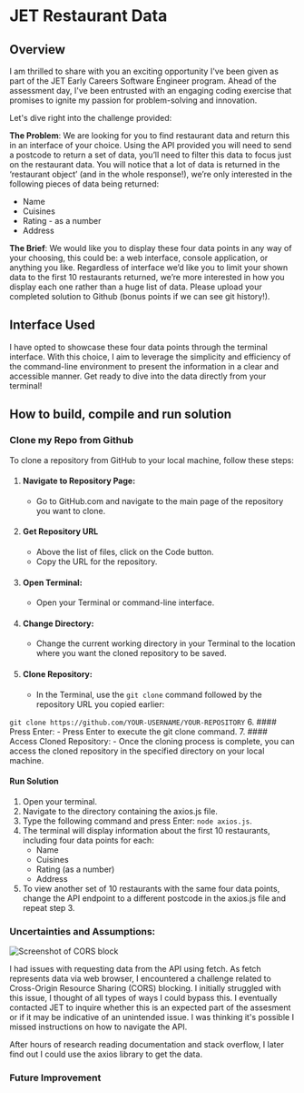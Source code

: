 # JET Restaurant Data

## Overview
I am thrilled to share with you an exciting opportunity I've been given as part of the JET Early Careers Software Engineer program. Ahead of the assessment day, I've been entrusted with an engaging coding exercise that promises to ignite my passion for problem-solving and innovation.

Let's dive right into the challenge provided:

**The Problem**: We are looking for you to find restaurant data and return this in an interface of your choice.
Using the API provided you will need to send a postcode to return a set of data, you’ll need to filter this data to focus just on the restaurant data.
You will notice that a lot of data is returned in the ‘restaurant object’ (and in the whole response!), we’re only interested in the following pieces of data being returned:

- Name
- Cuisines
- Rating - as a number
- Address

**The Brief**: We would like you to display these four data points in any way of your choosing, this could be: a web interface, console application, or anything you like.
Regardless of interface we’d like you to limit your shown data to the first 10 restaurants returned, we’re more interested in how you display each one rather than a huge list of data.
Please upload your completed solution to Github (bonus points if we can see git history!).

## Interface Used
I have opted to showcase these four data points through the terminal interface. With this choice, I aim to leverage the simplicity and efficiency of the command-line environment to present the information in a clear and accessible manner. Get ready to dive into the data directly from your terminal!

## How to build, compile and run solution
### Clone my Repo from Github
To clone a repository from GitHub to your local machine, follow these steps:
1. #### Navigate to Repository Page:
    - Go to GitHub.com and navigate to the main page of the repository you want to clone.
2. #### Get Repository URL  
    - Above the list of files, click on the Code button.
    - Copy the URL for the repository.
3. #### Open Terminal:
    - Open your Terminal or command-line interface.
4. #### Change Directory:
    - Change the current working directory in your Terminal to the location where you want the cloned repository to be saved.
5. #### Clone Repository:
    - In the Terminal, use the `git clone` command followed by the repository URL you copied earlier:

```git clone https://github.com/YOUR-USERNAME/YOUR-REPOSITORY```
6. #### Press Enter:
    - Press Enter to execute the git clone command.
7. #### Access Cloned Repository:
    - Once the cloning process is complete, you can access the cloned repository in the specified directory on your local machine.

#### Run Solution
1. Open your terminal.
2. Navigate to the directory containing the axios.js file.
3. Type the following command and press Enter: `node axios.js`.
4. The terminal will display information about the first 10 restaurants, including four data points for each:
    - Name
    - Cuisines
    - Rating (as a number)
    - Address
5. To view another set of 10 restaurants with the same four data points, change the API endpoint to a different postcode in the axios.js file and repeat step 3.

### Uncertainties and Assumptions:
![Screenshot of CORS block](assets/images/cors-blocking.png)

I had issues with requesting data from the API using fetch. As fetch represents data via web browser, I encountered a challenge related to Cross-Origin Resource Sharing (CORS) blocking. I initially struggled with this issue, I thought of all types of ways I could bypass this. I eventually contacted JET to inquire whether this is an expected part of the assesment  or if it may be indicative of an unintended issue. I was thinking it's possible I missed instructions on how to navigate the API.

After hours of research reading documentation and stack overflow, I later find out I could use the axios library to get the data.
### Future Improvement


